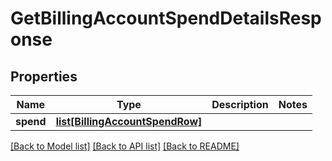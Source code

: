 # GetBillingAccountSpendDetailsResponse

## Properties
Name | Type | Description | Notes
------------ | ------------- | ------------- | -------------
**spend** | [**list[BillingAccountSpendRow]**](BillingAccountSpendRow.md) |  | 

[[Back to Model list]](../README.md#documentation-for-models) [[Back to API list]](../README.md#documentation-for-api-endpoints) [[Back to README]](../README.md)


